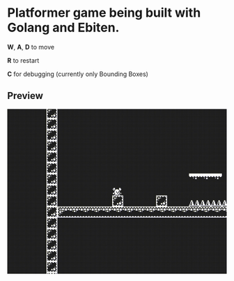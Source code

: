 # Platformer game being built with Golang and Ebiten.


**W**, **A**, **D** to move

**R** to restart

**C** for debugging (currently only Bounding Boxes)

## Preview

![](https://github.com/ssilatel/platformer/blob/master/game.gif)
